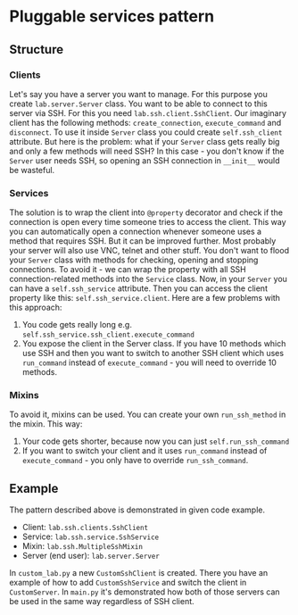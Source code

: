 # Pluggable services pattern
## Structure
### Clients
Let's say you have a server you want to manage.
For this purpose you create `lab.server.Server` class.
You want to be able to connect to this server via SSH.
For this you need `lab.ssh.client.SshClient`.
Our imaginary client has the following methods: `create_connection`, `execute_command` and `disconnect`.
To use it inside `Server` class you could create `self.ssh_client` attribute.
But here is the problem: what if your `Server` class gets really big and only a few methods will need SSH?
In this case - you don't know if the `Server` user needs SSH, so opening an SSH connection in `__init__` would be wasteful.
### Services
The solution is to wrap the client into `@property` decorator and check if the connection is open every time someone tries to access the client.
This way you can automatically open a connection whenever someone uses a method that requires SSH.
But it can be improved further. Most probably your server will also use VNC, telnet and other stuff.
You don't want to flood your `Server` class with methods for checking, opening and stopping connections.
To avoid it - we can wrap the property with all SSH connection-related methods into the `Service` class.
Now, in your `Server` you can have a `self.ssh_service` attribute. Then you can access the client property like this: `self.ssh_service.client`.
Here are a few problems with this approach:
1. You code gets really long e.g. `self.ssh_service.ssh_client.execute_command`
2. You expose the client in the Server class.
If you have 10 methods which use SSH and then you want to switch to another SSH client which uses `run_command` instead of `execute_command` - you will need to override 10 methods.
### Mixins
To avoid it, mixins can be used. You can create your own `run_ssh_method` in the mixin. This way:
1. Your code gets shorter, because now you can just `self.run_ssh_command`
2. If you want to switch your client and it uses `run_command` instead of `execute_command` - you only have to override `run_ssh_command`.
## Example
The pattern described above is demonstrated in given code example.
- Client: `lab.ssh.clients.SshClient`
- Service: `lab.ssh.service.SshService`
- Mixin: `lab.ssh.MultipleSshMixin`
- Server (end user): `lab.server.Server`

In `custom_lab.py` a new `CustomSshClient` is created.
There you have an example of how to add `CustomSshService` and switch the client in `CustomServer`.
In `main.py` it's demonstrated how both of those servers can be used in the same way regardless of SSH client.
